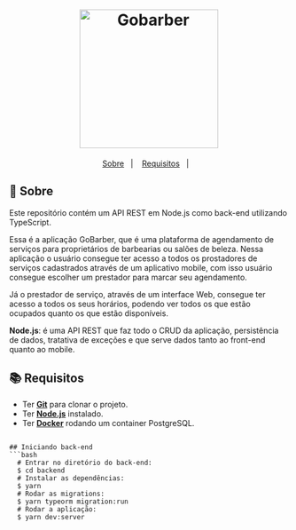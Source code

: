 <h1 align="center">
    <img alt="Gobarber" src="https://ik.imagekit.io/hwyksvj4iv/gobarber_19xmN2BUU.svg" width="250px" />
</h1>

<p align="center">
  <a href="#page_with_curl-sobre">Sobre</a>&nbsp;&nbsp;&nbsp;|&nbsp;&nbsp;&nbsp;
  <a href="#books-requisitos">Requisitos</a>&nbsp;&nbsp;&nbsp;|&nbsp;&nbsp;&nbsp;
</p>

## :page_with_curl: Sobre
Este repositório contém um API REST em Node.js como back-end utilizando TypeScript.

Essa é a aplicação GoBarber, que é uma plataforma de agendamento de serviços para proprietários de barbearias ou salões de beleza. Nessa aplicação o usuário consegue ter acesso a todos os prostadores de serviços cadastrados através de um aplicativo mobile, com isso usuário consegue escolher um prestador para marcar seu agendamento.

Já o prestador de serviço, através de um interface Web, consegue ter acesso a todos os seus horários, podendo ver todos os que estão ocupados quanto os que estão disponíveis.

**Node.js**: é uma API REST que faz todo o CRUD da aplicação, persistência de dados, tratativa de exceções e que serve dados tanto ao front-end quanto ao mobile.

## :books: Requisitos
- Ter [**Git**](https://git-scm.com/) para clonar o projeto.
- Ter [**Node.js**](https://nodejs.org/en/) instalado.
- Ter [**Docker**](https://www.docker.com/) rodando um container PostgreSQL.
```

## Iniciando back-end
```bash
  # Entrar no diretório do back-end:
  $ cd backend
  # Instalar as dependências:
  $ yarn
  # Rodar as migrations:
  $ yarn typeorm migration:run
  # Rodar a aplicação:
  $ yarn dev:server
```
